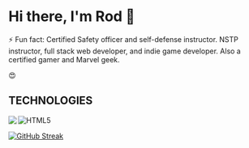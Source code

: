 # Hi there, I'm Rod 👋
⚡ Fun fact: 
Certified Safety officer and self-defense instructor.
NSTP instructor,
full stack web developer, and 
indie game developer. Also a certified gamer and Marvel geek.

😍

## TECHNOLOGIES

<img align="left" src="https://img.shields.io/badge/Visual%20Studio%20Code-0078d7.svg?style=for-the-badge&logo=visual-studio-code&logoColor=white" />

![HTML5](https://img.shields.io/badge/html5-%23E34F26.svg?style=for-the-badge&logo=html5&logoColor=white)


[![GitHub Streak](https://streak-stats.demolab.com/?user=Scdtp&theme=dark)](https://git.io/streak-stats)




<!--
**Scdtp/scdtp** is a ✨ _special_ ✨ repository because its `README.md` (this file) appears on your GitHub profile.

Here are some ideas to get you started:

- 🔭 I’m currently working on ...
- 🌱 I’m currently learning ...
- 👯 I’m looking to collaborate on ...
- 🤔 I’m looking for help with ...
- 💬 Ask me about ...
- 📫 How to reach me: ...
- 😄 Pronouns: ...
- ⚡ Fun fact: ...
-->
